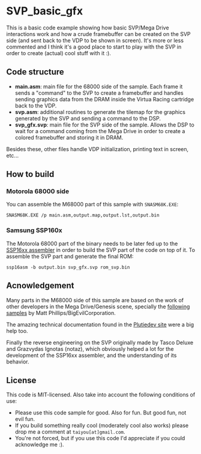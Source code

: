 # SVP_basic_gfx

This is a basic code example showing how basic SVP/Mega Drive interactions work and how a crude framebuffer can be created on the SVP side (and sent back to the VDP to be shown in screen). It's more or less commented and I think it's a good place to start to play with the SVP in order to create (actual) cool stuff with it :).

## Code structure

- **main.asm**: main file for the 68000 side of the sample. Each frame it sends a "command" to the SVP to create a framebuffer and handles sending graphics data from the DRAM inside the Virtua Racing cartridge back to the VDP.
- **svp.asm**: additional routines to generate the tilemap for the graphics generated by the SVP and sending a command to the DSP.
- **svp_gfx.svp**: main file for the SVP side of the sample. Allows the DSP to wait for a command coming from the Mega Drive in order to create a colored framebuffer and storing it in DRAM.

Besides these, other files handle VDP initialization, printing text in screen, etc...

## How to build

### Motorola 68000 side

You can assemble the M68000 part of this sample with `SNASM68K.EXE`:

`SNASM68K.EXE /p main.asm,output.map,output.lst,output.bin`

### Samsung SSP160x

The Motorola 68000 part of the binary needs to be later fed up to the [SSP16xx assembler](../../tools/ssp16asm) in order to build the SVP part of the code on top of it. To assemble the SVP part and generate the final ROM:

`ssp16asm -b output.bin svp_gfx.svp rom_svp.bin`

## Acnowledgement

Many parts in the M68000 side of this sample are based on the work of other developers in 
the Mega Drive/Genesis scene, specially the [following samples](https://github.com/BigEvilCorporation/megadrive_samples/) by Matt Phillips/BigEvilCorporation.

The amazing technical documentation found in the [Plutiedev site](https://plutiedev.com/) were a big help too.

Finally the reverse engineering on the SVP originally made by Tasco Deluxe and Grazvydas Ignotas (notaz),
which obviously helped a lot for the development of the SSP16xx assembler, and the understanding of its behavior.

## License

This code is MIT-licensed. Also take into account the following conditions of use:

* Please use this code sample for good. Also for fun. But good fun, not evil fun. 
* If you build something really cool (moderately cool also works) please drop me a comment at `taiyou[at]gmail.com`.
* You're not forced, but if you use this code I'd appreciate if you could acknowledge me :).